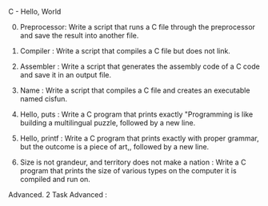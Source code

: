C - Hello, World

0. Preprocessor: 
Write a script that runs a C file through the preprocessor and save the result into another file.

1. Compiler :
Write a script that compiles a C file but does not link.

2. Assembler :
Write a script that generates the assembly code of a C code and save it in an output file.

3. Name :
Write a script that compiles a C file and creates an executable named cisfun.

4. Hello, puts :
Write a C program that prints exactly "Programming is like building a multilingual puzzle, followed by a new line.

5. Hello, printf :
Write a C program that prints exactly with proper grammar, but the outcome is a piece of art,, followed by a new line.

6. Size is not grandeur, and territory does not make a nation :
Write a C program that prints the size of various types on the computer it is compiled and run on.

Advanced. 2 Task Advanced :
